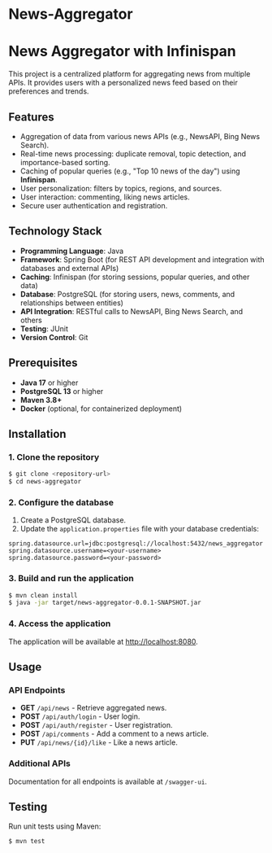 # News-Aggregator
# News Aggregator with Infinispan

This project is a centralized platform for aggregating news from multiple APIs. It provides users with a personalized news feed based on their preferences and trends.

## Features

- Aggregation of data from various news APIs (e.g., NewsAPI, Bing News Search).
- Real-time news processing: duplicate removal, topic detection, and importance-based sorting.
- Caching of popular queries (e.g., "Top 10 news of the day") using **Infinispan**.
- User personalization: filters by topics, regions, and sources.
- User interaction: commenting, liking news articles.
- Secure user authentication and registration.

## Technology Stack

- **Programming Language**: Java
- **Framework**: Spring Boot (for REST API development and integration with databases and external APIs)
- **Caching**: Infinispan (for storing sessions, popular queries, and other data)
- **Database**: PostgreSQL (for storing users, news, comments, and relationships between entities)
- **API Integration**: RESTful calls to NewsAPI, Bing News Search, and others
- **Testing**: JUnit
- **Version Control**: Git

## Prerequisites

- **Java 17** or higher
- **PostgreSQL 13** or higher
- **Maven 3.8+**
- **Docker** (optional, for containerized deployment)

## Installation

### 1. Clone the repository
```bash
$ git clone <repository-url>
$ cd news-aggregator
```

### 2. Configure the database
1. Create a PostgreSQL database.
2. Update the `application.properties` file with your database credentials:

```properties
spring.datasource.url=jdbc:postgresql://localhost:5432/news_aggregator
spring.datasource.username=<your-username>
spring.datasource.password=<your-password>
```

### 3. Build and run the application
```bash
$ mvn clean install
$ java -jar target/news-aggregator-0.0.1-SNAPSHOT.jar
```

### 4. Access the application
The application will be available at [http://localhost:8080](http://localhost:8080).

## Usage

### API Endpoints
- **GET** `/api/news` - Retrieve aggregated news.
- **POST** `/api/auth/login` - User login.
- **POST** `/api/auth/register` - User registration.
- **POST** `/api/comments` - Add a comment to a news article.
- **PUT** `/api/news/{id}/like` - Like a news article.

### Additional APIs
Documentation for all endpoints is available at `/swagger-ui`.

## Testing
Run unit tests using Maven:
```bash
$ mvn test
```
